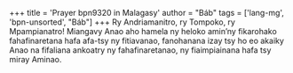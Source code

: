+++
title = 'Prayer bpn9320 in Malagasy'
author = "Báb"
tags = ['lang-mg', 'bpn-unsorted', "Báb"]
+++
Ry Andriamanitro, ry Tompoko, ry Mpampianatro! Miangavy Anao aho hamela ny heloko amin’ny fikarohako fahafinaretana hafa afa-tsy ny fitiavanao, fanohanana izay tsy ho eo akaiky Anao na fifaliana ankoatry ny fahafinaretanao, ny fiaimpiainana hafa tsy miray Aminao.
